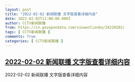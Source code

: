 ```yaml
---
layout: post
title: "2022-02-02 新闻联播 文字版查看详细内容"
date: 2022-02-02T11:00:00.000Z
author: CCTV新闻联播
from: https://cn.govopendata.com/xinwenlianbo/20220202/
tags: [ CCTV新闻联播 ]
comments: True
categories: [ CCTV新闻联播 ]
---
```

<!--1643799600000-->
[2022-02-02 新闻联播 文字版查看详细内容](https://cn.govopendata.com/xinwenlianbo/20220202/)
------

<div>
2022-02-02 新闻联播 文字版查看详细内容
</div>

